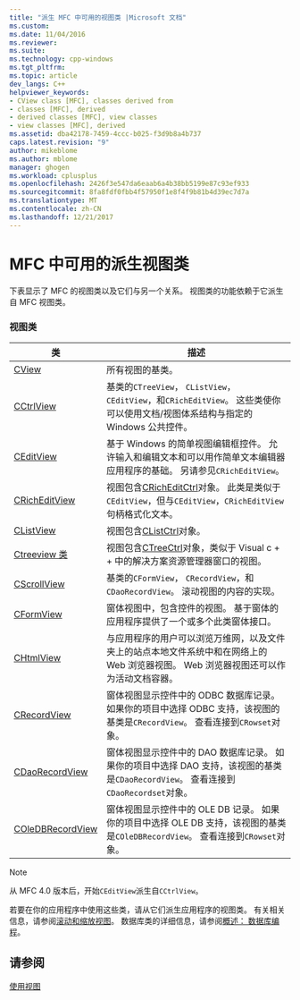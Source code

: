 ```yaml
---
title: "派生 MFC 中可用的视图类 |Microsoft 文档"
ms.custom: 
ms.date: 11/04/2016
ms.reviewer: 
ms.suite: 
ms.technology: cpp-windows
ms.tgt_pltfrm: 
ms.topic: article
dev_langs: C++
helpviewer_keywords:
- CView class [MFC], classes derived from
- classes [MFC], derived
- derived classes [MFC], view classes
- view classes [MFC], derived
ms.assetid: dba42178-7459-4ccc-b025-f3d9b8a4b737
caps.latest.revision: "9"
author: mikeblome
ms.author: mblome
manager: ghogen
ms.workload: cplusplus
ms.openlocfilehash: 2426f3e547da6eaab6a4b38bb5199e87c93ef933
ms.sourcegitcommit: 8fa8fdf0fbb4f57950f1e8f4f9b81b4d39ec7d7a
ms.translationtype: MT
ms.contentlocale: zh-CN
ms.lasthandoff: 12/21/2017
---
```

# <a name="derived-view-classes-available-in-mfc"></a>MFC 中可用的派生视图类
下表显示了 MFC 的视图类以及它们与另一个关系。 视图类的功能依赖于它派生自 MFC 视图类。  
  
### <a name="view-classes"></a>视图类  
  
|类|描述|  
|-----------|-----------------|  
|[CView](../mfc/reference/cview-class.md)|所有视图的基类。|  
|[CCtrlView](../mfc/reference/cctrlview-class.md)|基类的`CTreeView`， `CListView`， `CEditView`，和`CRichEditView`。 这些类使你可以使用文档/视图体系结构与指定的 Windows 公共控件。|  
|[CEditView](../mfc/reference/ceditview-class.md)|基于 Windows 的简单视图编辑框控件。 允许输入和编辑文本和可以用作简单文本编辑器应用程序的基础。 另请参见`CRichEditView`。|  
|[CRichEditView](../mfc/reference/cricheditview-class.md)|视图包含[CRichEditCtrl](../mfc/reference/cricheditctrl-class.md)对象。 此类是类似于`CEditView`，但与`CEditView`，`CRichEditView`句柄格式化文本。|  
|[CListView](../mfc/reference/clistview-class.md)|视图包含[CListCtrl](../mfc/reference/clistctrl-class.md)对象。|  
|[Ctreeview 类](../mfc/reference/ctreeview-class.md)|视图包含[CTreeCtrl](../mfc/reference/ctreectrl-class.md)对象，类似于 Visual c + + 中的解决方案资源管理器窗口的视图。|  
|[CScrollView](../mfc/reference/cscrollview-class.md)|基类的`CFormView`， `CRecordView`，和`CDaoRecordView`。 滚动视图的内容的实现。|  
|[CFormView](../mfc/reference/cformview-class.md)|窗体视图中，包含控件的视图。 基于窗体的应用程序提供了一个或多个此类窗体接口。|  
|[CHtmlView](../mfc/reference/chtmlview-class.md)|与应用程序的用户可以浏览万维网，以及文件夹上的站点本地文件系统中和在网络上的 Web 浏览器视图。 Web 浏览器视图还可以作为活动文档容器。|  
|[CRecordView](../mfc/reference/crecordview-class.md)|窗体视图显示控件中的 ODBC 数据库记录。 如果你的项目中选择 ODBC 支持，该视图的基类是`CRecordView`。 查看连接到`CRowset`对象。|  
|[CDaoRecordView](../mfc/reference/cdaorecordview-class.md)|窗体视图显示控件中的 DAO 数据库记录。 如果你的项目中选择 DAO 支持，该视图的基类是`CDaoRecordView`。 查看连接到`CDaoRecordset`对象。|  
|[COleDBRecordView](../mfc/reference/coledbrecordview-class.md)|窗体视图显示控件中的 OLE DB 记录。 如果你的项目中选择 OLE DB 支持，该视图的基类是`COleDBRecordView`。 查看连接到`CRowset`对象。|  
  
> [!NOTE]
>  从 MFC 4.0 版本后，开始`CEditView`派生自`CCtrlView`。  
  
 若要在你的应用程序中使用这些类，请从它们派生应用程序的视图类。 有关相关信息，请参阅[滚动和缩放视图](../mfc/scrolling-and-scaling-views.md)。 数据库类的详细信息，请参阅[概述： 数据库编程](../data/data-access-programming-mfc-atl.md)。  
  
## <a name="see-also"></a>请参阅  
 [使用视图](../mfc/using-views.md)


